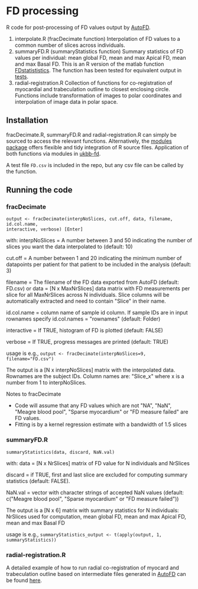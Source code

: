 # FD processing
R code for post-processing of FD values output by
[AutoFD](https://github.com/ImperialCollegeLondon/fractalgenetics/tree/master/automated-fractal-analysis).

1. interpolate.R (fracDecimate function)
    Interpolation of FD values to a common number of slices across individuals.
1. summaryFD.R (summaryStatistics function)
    Summary statistics of FD values per individual: mean global FD, mean and max
    Apical FD, mean and max Basal FD. This is an R version of the matlab
    function [FDstatististics](https://github.com/ImperialCollegeLondon/fractalgenetics/blob/master/automated-fractal-analysis/pft_JC_FDStatistics.m).
    The function has been tested for equivalent output in
    [tests](https://github.com/ImperialCollegeLondon/fractalgenetics/tree/master/fractal-analysis-processing/tests).
1. radial-registration.R
    Collection of functions for co-registration of myocardial and trabeculation
    outline to closest enclosing circle. Functions include transformation of
    images to polar coordinates and interpolation of image data in polar space.

## Installation
 fracDecimate.R, summaryFD.R and radial-registration.R can simply be sourced to access
 the relevant functions. Alternatively,
 the [modules package](https://github.com/klmr/modules) offers flexible and tidy
 integration of R source files. Application of both functions via modules in
 [ukbb-fd](UK-Biobank/phenotypes/preparePheno.r).

A test file `FD.csv` is included in the repo, but any csv file can be called by
the function.

## Running the code
### fracDecimate
    output <- fracDecimate(interpNoSlices, cut.off, data, filename, id.col.name,
    interactive, verbose) [Enter]
with:
interpNoSlices = A number between 3 and 50 indicating the number of slices
    you want the data interpolated to (default: 10)

cut.off = A number between 1 and 20 indicating the minimum number of
    datapoints per patient for that patient to be included in the analysis
    (default: 3)

filename = The filename of the FD data exported from AutoFD (default: FD.csv)
    or
data = [N x MaxNrSlices] data matrix with FD measurements per slice for all
    MaxNrSlices across N individuals. Slice columns will be
    automatically extracted and need to contain "Slice" in their name.

id.col.name = column name of sample id column. If sample IDs are in input
    rownames specify id.col.names = "rownames" (default: Folder)

interactive = If TRUE, histogram of FD is plotted (default: FALSE)

verbose = If TRUE, progress messages are printed (default: TRUE)

usage is e.g., `output <- fracDecimate(interpNoSlices=9, filename="FD.csv")`

The output is a [N x interpNoSlices] matrix with the interpolated data. Rownames
are the subject IDs. Column names are: "Slice_x" where x is a number from 1 to
interpNoSlices.

Notes to fracDecimate
- Code will assume that any FD values which are not "NA", "NaN",
  "Meagre blood pool", "Sparse myocardium" or "FD measure failed" are FD values.
- Fitting is by a kernel regression estimate with a bandwidth of 1.5 slices

### summaryFD.R
    summaryStatistics(data, discard, NaN.val)
with:
data = [N x NrSlices] matrix of FD value for N individuals and NrSlices

discard = if TRUE, first and last slice are excluded for computing summary
    statistics (default: FALSE).

NaN.val = vector with character strings of accepted NaN values (default:
    c("Meagre blood pool", "Sparse myocardium" or "FD measure failed"))

The output is a [N x 6] matrix with summary statistics for N individuals:
NrSlices used for computation, mean global FD, mean and max Apical FD, mean and
max Basal FD

usage is e.g., `summaryStatistics_output <- t(apply(output, 1, summaryStatistics))`

### radial-registration.R
A detailed example of how to run radial co-registration of myocard and
trabeculation outline based on intermediate files generated in
[AutoFD](https://github.com/ImperialCollegeLondon/fractalgenetics/tree/master/automated-fractal-analysis) can be found
[here](https://github.com/ImperialCollegeLondon/fractalgenetics/blob/master/fractal-analysis-processing/tests/radial-registration/test-registration.R).
